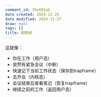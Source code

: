 ```yaml
---
comment_id: 35e691ab
date created: 2024-12-25
date modified: 2024-12-27
draw: null
tags: []
title: 陷阱帧
---
```

这就像：

- 你在工作（用户态）
- 突然有紧急会议（中断）
- 快速记下当前工作状态（保存到trapframe）
- 去开会（内核态）
- 会议结束后查看笔记（恢复trapframe）
- 继续之前的工作（返回用户态）
